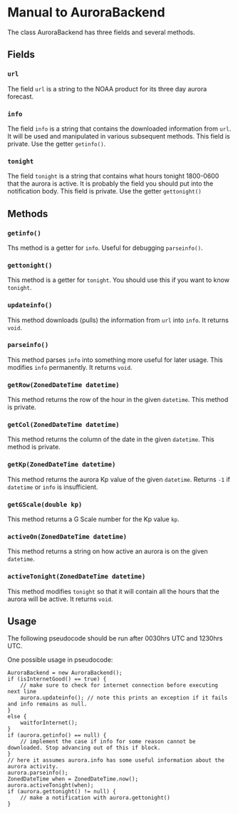 # Manual to AuroraBackend

The class AuroraBackend has three fields and several methods.

## Fields

### `url`

The field `url` is a string to the NOAA product for its three day aurora forecast.

### `info`

The field `info` is a string that contains the downloaded information from `url`.
It will be used and manipulated in various subsequent methods. This field is private. Use the getter `getinfo()`.

### `tonight`

The field `tonight` is a string that contains what hours tonight 1800-0600 that the aurora is active.
It is probably the field you should put into the notification body. This field is private. Use the getter `gettonight()`

## Methods

### `getinfo()`

Ths method is a getter for `info`. Useful for debugging `parseinfo()`.

### `gettonight()`

This method is a getter for `tonight`. You should use this if you want to know `tonight`.

### `updateinfo()`

This method downloads (pulls) the information from `url` into `info`. It returns `void`.

### `parseinfo()`

This method parses `info` into something more useful for later usage. This modifies `info` permanently. It returns `void`.

### `getRow(ZonedDateTime datetime)`

This method returns the row of the hour in the given `datetime`. This method is private.

### `getCol(ZonedDateTime datetime)`

This method returns the column of the date in the given `datetime`. This method is private.

### `getKp(ZonedDateTime datetime)`

This method returns the aurora Kp value of the given `datetime`. Returns `-1` if `datetime` or `info` is insufficient.

### `getGScale(double kp)`

This method returns a G Scale number for the Kp value `kp`.

### `activeOn(ZonedDateTime datetime)`

This method returns a string on how active an aurora is on the given `datetime`.

### `activeTonight(ZonedDateTime datetime)`

This method modifies `tonight` so that it will contain all the hours that the aurora will be active. It returns `void`.

## Usage

The following pseudocode should be run after 0030hrs UTC and 1230hrs UTC.

One possible usage in pseudocode:

    AuroraBackend = new AuroraBackend();
    if (isInternetGood() == true) {
        // make sure to check for internet connection before executing next line
        aurora.updateinfo(); // note this prints an exception if it fails and info remains as null.
    }
    else {
        waitforInternet();
    }
    if (aurora.getinfo() == null) {
        // implement the case if info for some reason cannot be downloaded. Stop advancing out of this if block.
    }
    // here it assumes aurora.info has some useful information about the aurora activity.
    aurora.parseinfo();
    ZonedDateTime when = ZonedDateTime.now();
    aurora.activeTonight(when);
    if (aurora.gettonight() != null) {
        // make a notification with aurora.gettonight()
    }

